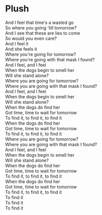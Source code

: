 # Plush

And I feel that time's a wasted go  
So where you going 'till tomorrow?  
And I see that these are lies to come  
So would you even care?  
And I feel it  
And she feels it  
Where you're going for tomorrow?  
Where you're going with that mask I found?  
And I feel, and I feel  
When the dogs begin to smell her  
Will she stand alone?  
Where you are going for tomorrow?  
Where you are going with that mask I found?  
And I feel, and I feel  
When the dogs begin to smell her  
Will she stand alone?  
When the dogs do find her  
Got time, time to wait for tomorrow  
To find it, to find it, to find it  
When the dogs do find her  
Got time, time to wait for tomorrow  
To find it, to find it, to find it  
Where you are going for tomorrow?  
Where you are going with that mask I found?  
And I feel, and I feel  
When the dogs begin to smell her  
Will she stand alone?  
When the dogs do find her  
Got time, time to wait for tomorrow  
To find it, to find it, to find it  
When the dogs do find her  
Got time, time to wait for tomorrow  
To find it, to find it, to find it  
To find it  
To find it  
To find it
